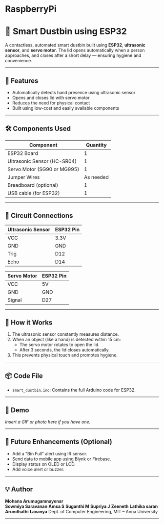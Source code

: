 # RaspberryPi


# 🚮 Smart Dustbin using ESP32

A contactless, automated smart dustbin built using **ESP32**, **ultrasonic sensor**, and **servo motor**. The lid opens automatically when a person approaches, and closes after a short delay — ensuring hygiene and convenience.

---

## 🧠 Features

- Automatically detects hand presence using ultrasonic sensor
- Opens and closes lid with servo motor
- Reduces the need for physical contact
- Built using low-cost and easily available components

---

## 🛠️ Components Used

| Component           | Quantity |
|--------------------|----------|
| ESP32 Board         | 1        |
| Ultrasonic Sensor (HC-SR04) | 1        |
| Servo Motor (SG90 or MG995) | 1        |
| Jumper Wires        | As needed |
| Breadboard (optional) | 1        |
| USB cable (for ESP32) | 1        |

---

## 🔌 Circuit Connections

| Ultrasonic Sensor | ESP32 Pin |
|------------------|------------|
| VCC              | 3.3V       |
| GND              | GND        |
| Trig             | D12        |
| Echo             | D14        |

| Servo Motor | ESP32 Pin |
|-------------|-----------|
| VCC         | 5V        |
| GND         | GND       |
| Signal      | D27       |

---

## 🧾 How it Works

1. The ultrasonic sensor constantly measures distance.
2. When an object (like a hand) is detected within 15 cm:
   - The servo motor rotates to open the lid.
   - After 3 seconds, the lid closes automatically.
3. This prevents physical touch and promotes hygiene.

---

## 📦 Code File

- `smart_dustbin.ino`: Contains the full Arduino code for ESP32.

---

## 📸 Demo

*Insert a GIF or photo here if you have one.*

---

## 🧠 Future Enhancements (Optional)

- Add a "Bin Full" alert using IR sensor.
- Send data to mobile app using Blynk or Firebase.
- Display status on OLED or LCD.
- Add voice alert or buzzer.

---

## 💡 Author

**Mohana Arumugamnayenar**  
**Sowmiya Saravanan**
**Amsa S**
**Suganthi M**
**Supriya J**
**Zeeneth**
**Lathika saran**
**Arundhathi**
**Lavanya**
Dept. of Computer Engineering, MIT – Anna University

---

